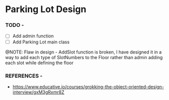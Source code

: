 # Parking Lot Design

### TODO -
- [ ] Add admin function
- [ ] Add Parking Lot main class

@NOTE: Flaw in design - AddSlot function is broken, I have designed it in a way to add each type of SlotNumbers
 to the Floor rather than admin adding each slot while defining the floor

 ### REFERENCES -
 * https://www.educative.io/courses/grokking-the-object-oriented-design-interview/gxM3gRxmr8Z